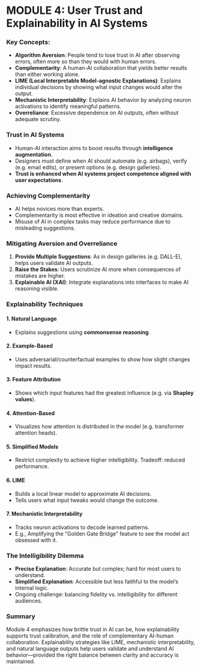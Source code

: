 # MODULE 4: User Trust and Explainability in AI Systems

### Key Concepts:
- **Algorithm Aversion**: People tend to lose trust in AI after observing errors, often more so than they would with human errors.
- **Complementarity**: A human-AI collaboration that yields better results than either working alone.
- **LIME (Local Interpretable Model-agnostic Explanations)**: Explains individual decisions by showing what input changes would alter the output.
- **Mechanistic Interpretability**: Explains AI behavior by analyzing neuron activations to identify meaningful patterns.
- **Overreliance**: Excessive dependence on AI outputs, often without adequate scrutiny.

### Trust in AI Systems
- Human-AI interaction aims to boost results through **intelligence augmentation**.
- Designers must define when AI should automate (e.g. airbags), verify (e.g. email edits), or present options (e.g. design galleries).
- **Trust is enhanced when AI systems project competence aligned with user expectations**.

### Achieving Complementarity
- AI helps novices more than experts.
- Complementarity is most effective in ideation and creative domains.
- Misuse of AI in complex tasks may reduce performance due to misleading suggestions.

### Mitigating Aversion and Overreliance
1. **Provide Multiple Suggestions**: As in design galleries (e.g. DALL-E), helps users validate AI outputs.
2. **Raise the Stakes**: Users scrutinize AI more when consequences of mistakes are higher.
3. **Explainable AI (XAI)**: Integrate explanations into interfaces to make AI reasoning visible.

### Explainability Techniques
#### 1. **Natural Language**
- Explains suggestions using **commonsense reasoning**.

#### 2. **Example-Based**
- Uses adversarial/counterfactual examples to show how slight changes impact results.

#### 3. **Feature Attribution**
- Shows which input features had the greatest influence (e.g. via **Shapley values**).

#### 4. **Attention-Based**
- Visualizes how attention is distributed in the model (e.g. transformer attention heads).

#### 5. **Simplified Models**
- Restrict complexity to achieve higher intelligibility. Tradeoff: reduced performance.

#### 6. **LIME**
- Builds a local linear model to approximate AI decisions.
- Tells users what input tweaks would change the outcome.

#### 7. **Mechanistic Interpretability**
- Tracks neuron activations to decode learned patterns.
- E.g., Amplifying the "Golden Gate Bridge" feature to see the model act obsessed with it.

### The Intelligibility Dilemma
- **Precise Explanation**: Accurate but complex; hard for most users to understand.
- **Simplified Explanation**: Accessible but less faithful to the model’s internal logic.
- Ongoing challenge: balancing fidelity vs. intelligibility for different audiences.

### Summary
Module 4 emphasizes how brittle trust in AI can be, how explainability supports trust calibration, and the role of complementary AI-human collaboration. Explainability strategies like LIME, mechanistic interpretability, and natural language outputs help users validate and understand AI behavior—provided the right balance between clarity and accuracy is maintained.

